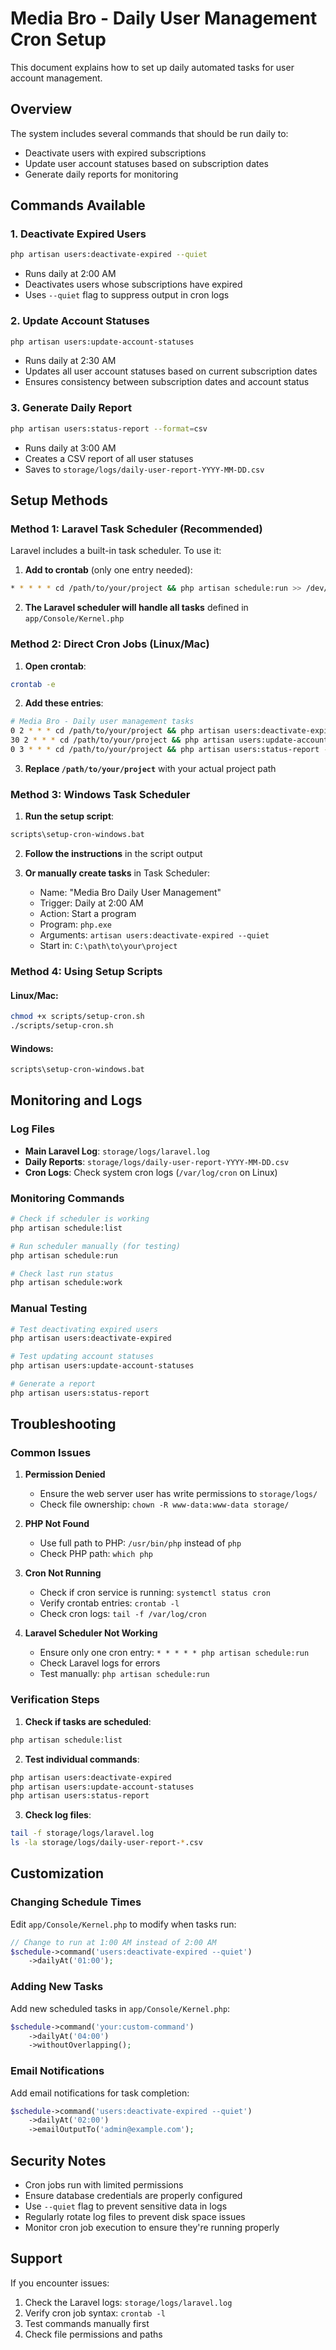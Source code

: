 # Media Bro - Daily User Management Cron Setup

This document explains how to set up daily automated tasks for user account management.

## Overview

The system includes several commands that should be run daily to:
- Deactivate users with expired subscriptions
- Update user account statuses based on subscription dates
- Generate daily reports for monitoring

## Commands Available

### 1. Deactivate Expired Users
```bash
php artisan users:deactivate-expired --quiet
```
- Runs daily at 2:00 AM
- Deactivates users whose subscriptions have expired
- Uses `--quiet` flag to suppress output in cron logs

### 2. Update Account Statuses
```bash
php artisan users:update-account-statuses
```
- Runs daily at 2:30 AM
- Updates all user account statuses based on current subscription dates
- Ensures consistency between subscription dates and account status

### 3. Generate Daily Report
```bash
php artisan users:status-report --format=csv
```
- Runs daily at 3:00 AM
- Creates a CSV report of all user statuses
- Saves to `storage/logs/daily-user-report-YYYY-MM-DD.csv`

## Setup Methods

### Method 1: Laravel Task Scheduler (Recommended)

Laravel includes a built-in task scheduler. To use it:

1. **Add to crontab** (only one entry needed):
```bash
* * * * * cd /path/to/your/project && php artisan schedule:run >> /dev/null 2>&1
```

2. **The Laravel scheduler will handle all tasks** defined in `app/Console/Kernel.php`

### Method 2: Direct Cron Jobs (Linux/Mac)

1. **Open crontab**:
```bash
crontab -e
```

2. **Add these entries**:
```bash
# Media Bro - Daily user management tasks
0 2 * * * cd /path/to/your/project && php artisan users:deactivate-expired --quiet >> /dev/null 2>&1
30 2 * * * cd /path/to/your/project && php artisan users:update-account-statuses >> /dev/null 2>&1
0 3 * * * cd /path/to/your/project && php artisan users:status-report --format=csv > /path/to/your/project/storage/logs/daily-user-report-$(date +\%Y\%m\%d).csv 2>/dev/null
```

3. **Replace `/path/to/your/project`** with your actual project path

### Method 3: Windows Task Scheduler

1. **Run the setup script**:
```cmd
scripts\setup-cron-windows.bat
```

2. **Follow the instructions** in the script output

3. **Or manually create tasks** in Task Scheduler:
   - Name: "Media Bro Daily User Management"
   - Trigger: Daily at 2:00 AM
   - Action: Start a program
   - Program: `php.exe`
   - Arguments: `artisan users:deactivate-expired --quiet`
   - Start in: `C:\path\to\your\project`

### Method 4: Using Setup Scripts

#### Linux/Mac:
```bash
chmod +x scripts/setup-cron.sh
./scripts/setup-cron.sh
```

#### Windows:
```cmd
scripts\setup-cron-windows.bat
```

## Monitoring and Logs

### Log Files
- **Main Laravel Log**: `storage/logs/laravel.log`
- **Daily Reports**: `storage/logs/daily-user-report-YYYY-MM-DD.csv`
- **Cron Logs**: Check system cron logs (`/var/log/cron` on Linux)

### Monitoring Commands
```bash
# Check if scheduler is working
php artisan schedule:list

# Run scheduler manually (for testing)
php artisan schedule:run

# Check last run status
php artisan schedule:work
```

### Manual Testing
```bash
# Test deactivating expired users
php artisan users:deactivate-expired

# Test updating account statuses
php artisan users:update-account-statuses

# Generate a report
php artisan users:status-report
```

## Troubleshooting

### Common Issues

1. **Permission Denied**
   - Ensure the web server user has write permissions to `storage/logs/`
   - Check file ownership: `chown -R www-data:www-data storage/`

2. **PHP Not Found**
   - Use full path to PHP: `/usr/bin/php` instead of `php`
   - Check PHP path: `which php`

3. **Cron Not Running**
   - Check if cron service is running: `systemctl status cron`
   - Verify crontab entries: `crontab -l`
   - Check cron logs: `tail -f /var/log/cron`

4. **Laravel Scheduler Not Working**
   - Ensure only one cron entry: `* * * * * php artisan schedule:run`
   - Check Laravel logs for errors
   - Test manually: `php artisan schedule:run`

### Verification Steps

1. **Check if tasks are scheduled**:
```bash
php artisan schedule:list
```

2. **Test individual commands**:
```bash
php artisan users:deactivate-expired
php artisan users:update-account-statuses
php artisan users:status-report
```

3. **Check log files**:
```bash
tail -f storage/logs/laravel.log
ls -la storage/logs/daily-user-report-*.csv
```

## Customization

### Changing Schedule Times
Edit `app/Console/Kernel.php` to modify when tasks run:

```php
// Change to run at 1:00 AM instead of 2:00 AM
$schedule->command('users:deactivate-expired --quiet')
    ->dailyAt('01:00');
```

### Adding New Tasks
Add new scheduled tasks in `app/Console/Kernel.php`:

```php
$schedule->command('your:custom-command')
    ->dailyAt('04:00')
    ->withoutOverlapping();
```

### Email Notifications
Add email notifications for task completion:

```php
$schedule->command('users:deactivate-expired --quiet')
    ->dailyAt('02:00')
    ->emailOutputTo('admin@example.com');
```

## Security Notes

- Cron jobs run with limited permissions
- Ensure database credentials are properly configured
- Use `--quiet` flag to prevent sensitive data in logs
- Regularly rotate log files to prevent disk space issues
- Monitor cron job execution to ensure they're running properly

## Support

If you encounter issues:
1. Check the Laravel logs: `storage/logs/laravel.log`
2. Verify cron job syntax: `crontab -l`
3. Test commands manually first
4. Check file permissions and paths
